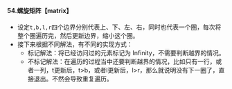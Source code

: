 #### 54.螺旋矩阵【matrix】

- 设定`t,b,l,r`四个边界分别代表上、下、左、右，同时也代表一个圈，每次将整个圈遍历完，然后更新边界，缩小这个圈。
- 接下来根据不同解法，有不同的实现方式：
  - 标记解法：将已经访问过的元素标记为 Infinity，不需要判断越界的情况。
  - 不标记解法：在遍历的过程当中还要判断越界的情况，比如只有一行，或者一列，t更新后，t>b，或者l更新后，l>r，那么就说明没有下一圈了，直接退出。不然会导致重复遍历。